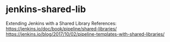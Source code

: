 # jenkins-shared-lib
Extending Jenkins with a Shared Library  References:  https://jenkins.io/doc/book/pipeline/shared-libraries/ https://jenkins.io/blog/2017/10/02/pipeline-templates-with-shared-libraries/
